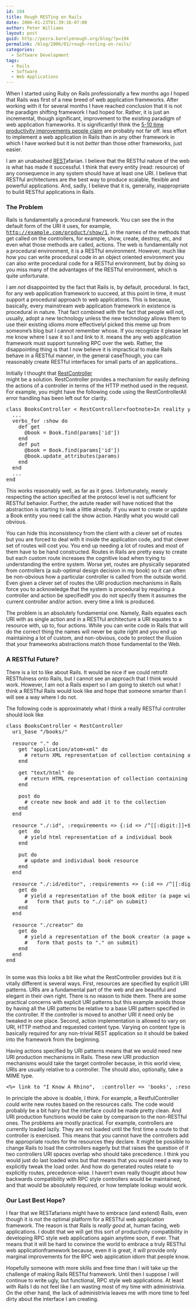 ```yaml
---
id: 194
title: Rough RESTing on Rails
date: 2006-01-23T01:39:16-07:00
author: Peter Williams
layout: post
guid: http://pezra.barelyenough.org/blog/?p=194
permalink: /blog/2006/01/rough-resting-on-rails/
categories:
  - Software Development
tags:
  - Rails
  - Software
  - Web Applications
---
```

When I started using Ruby on Rails professionally a few months ago I hoped that Rails was first of a new breed of web application frameworks. After working with it for several months I have reached conclusion that it is not the paradigm shifting framework I had hoped for. Rather, it is just an incremental, though significant, improvement to the existing paradigm of web application frameworks. It is significantly<footnote>I think the [5-10 time productivity improvements people claim](http://www.onlamp.com/pub/a/onlamp/2005/01/20/rails.html) are probably not far off.</footnote> less effort to implement a web application in Rails than in any other framework in which I have worked but it is not _better_ than those other frameworks, just easier.

I am an unabashed [REST](http://en.wikipedia.org/wiki/REST)afarian. I believe that the RESTful nature of the web is what has made it successful. I think that every entity (read: resource) of any consequence in any system should have at least one URI. I believe that RESTful architectures are the best way to produce scalable, flexible and powerful applications. And, sadly, I believe that it is, generally, inappropriate to build RESTful applications in Rails.

### The Problem

Rails is fundamentally a procedural framework. You can see the in the default form of the URI it uses, for example, <samp>http://example.com/product/show/1</samp>, in the names of the methods that get called on the controllers, for example, show, create, destroy, etc, and even what those methods are called, actions. The web is fundamentally not a procedural environment, it is a RESTful environment. However, much like how you can write procedural code in an object oriented environment you can also write procedural code for a RESTful environment, but by doing so you miss many of the advantages of the RESTful environment, which is quite unfortunate.

I am _not_ disappointed by the fact that Rails is, by default, procedural. In fact, for any web application framework to succeed, at this point in time, it must support a procedural approach to web applications. This is because, basically, every mainstream web application framework in existence is procedural in nature. That fact combined with the fact that people will not, usually, adopt a new technology unless the new technology allows them to use their existing idioms more effectively<footnote>I picked this meme up from someone&#8217;s blog but I cannot remember whose. If you recognize it please let me know where I saw it so I and link to it.</footnote> means the any web application framework must support tunneling RPC over the web. Rather, the disappointing thing is that I now believe it is impractical to make Rails behave in a RESTful manner, in the general case<footnote>Though, you can reasonably create RESTful interfaces for small parts of an applications.</footnote>.

Initially I thought that [RestController](http://microformats.org/discuss/mail/microformats-rest/2005-November/000042.html)  
might be a solution. RestController provides a mechanism for easily defining the actions of a controller in terms of the HTTP method used in the request. For example, you might have the following code using the RestController<footnote>All error handling has been left out for clarity.</footnote>

<pre class='code'>class BooksController &lt; RestController&lt;footnote>In reality you would want to  modify ApplicationController inherit from RestController, rather than ActionController::Base, and to inherit from ApplicationController so that ApplicationHelper would be included.&lt;/footnote>
  ...
  verbs_for :show do
    def get
      @book = Book.find(params['id'])
    end
    def put
      @book = Book.find(params['id'])
      @book.update_attributes(params)
    end
  end
  ...
end
</pre>

This works reasonably well, as far as it goes. Unfortunately, merely respecting the action specified at the protocol level is not sufficient for RESTful behavior. Further, the astute reader will have noticed that the abstraction is starting to leak a little already. If you want to create or update a Book entity you need call the show action. Hardly what you would call obvious.

You can hide this inconsistency from the client with a clever set of routes but you are forced to deal with it inside the application code, and that clever set of routes will cost you. You end up needing a lot of routes and most of them have to be hand constructed. Routes in Rails are pretty easy to create but each custom route increases the cognitive load when trying to understanding the entire system. Worse yet, routes are physically separated from controllers (a sub-optimal design decision in my book) so it can often be non-obvious how a particular controller is called from the outside world. Even given a clever set of routes the URI production mechanisms in Rails force you to acknowledge that the system is procedural by requiring a controller and action be specified<footnote>If you do not specify them it assumes the current controller and/or action.</footnote> every time a link is produced.

The problem is an absolutely fundamental one. Namely, Rails equates each URI with as single action and in a RESTful architecture a URI equates to a resource with, up to, four actions. While you can write code in Rails that will do the correct thing the names will never be quite right and you end up maintaining a lot of custom, and non-obvious, code to protect the illusion that your frameworks abstractions match those fundamental to the Web.

### A RESTful Future?

There is a lot to like about Rails. It would be nice if we could retrofit RESTfulness onto Rails, but I cannot see an approach that I think would work. However, I am not a Rails expert so I am going to sketch out what I think a RESTful Rails would look like and hope that someone smarter than I will see a way where I do not.

The following code is approximately what I think a really RESTful controller should look like

<pre class='code'>class BooksController &lt; RestController
  uri_base "/books/"

  resource "." do
    get "application/atom+xml" do
      # return XML representation of collection containing all known books.
    end

    get "text/html" do
      # return HTML representation of collection containing all known books.
    end

    post do
      # create new book and add it to the collection
    end
  end

  resource "./:id", :requirements => {:id => /^[[:digit:]]+$/}  do
    get  do
      # yield html representation of a individual book
    end
    
    put do
      # update and individual book resource
    end
  end

  resource "./:id/editor", :requirements => {:id => /^[[:digit:]]+$/}  do
    get do
      # yield a representation of the book editor (a page with a 
      #   form that puts to "./:id" on submit)
    end   
  end

  resource "./creator" do
    get do
      # yield a representation of the book creator (a page with a 
      #   form that posts to "." on submit)
    end
  end
end

</pre>

In some was this looks a bit like what the RestController provides but it is vitally different is several ways. First, resources are specified by explicit URI patterns. URIs are a fundamental part of the web and are beautiful and elegant in their own right. There is no reason to hide them. There are some practical concerns with explicit URI patterns but this example avoids those by having all the URI patterns be relative to a base URI pattern specified in the controller. If the controller is moved to another URI it need only be tweaked in one place. Second, action implementation is allowed to vary on URI, HTTP method and requested content type. Varying on content type is basically required for any non-trivial REST application so it should be baked into the framework from the beginning.

Having actions specified by URI patterns means that we would need new URI production mechanisms in Rails. These new URI production mechanisms would take the target controller because, in this world view, URIs are usually relative to a controller. The should also, optionally, take a MIME type.

<pre class='code'>&lt;%= link_to "I Know A Rhino",  :controller => 'books', :resource => './:id', :id => a_good_childs_book -%&gt;
</pre>

In principle the above is doable, I think. For example, a RestfulController could write new routes based on the resources calls. The code would probably be a bit hairy but the interface could be made pretty clean. And URI production functions would be cake by comparison to the non-RESTful ones. The problems are mostly practical. For example, controllers are currently loaded lazily. They are not loaded until the first time a route to that controller is exercised. This means that you cannot have the controllers add the appropriate routes for the resources they declare. It might be possible to change Rails to load the controllers eagerly but that raises the question of if two controllers URI spaces overlap who should take precedence. I think you would just do last loaded wins but that means that you would need a way to explicitly tweak the load order. And how do generated routes relate to explicitly routes, precedence-wise. I haven&#8217;t even really thought about how backwards compatibility with RPC style controllers would be maintained, and that would be absolutely required, or how template lookup would work.

### Our Last Best Hope?

I fear that we RESTafarians might have to embrace (and extend) Rails, even though it is not the optimal platform for a RESTful web application framework. The reason is that Rails is _really good_ at, human facing, web applications. I doubt that we will get this sort of productivity compatibility in developing RPC style web applications again anytime soon, if ever. That means that it will be hard to convince the world to embrace a truly RESTful web applicationframework because, even it is great, it will provide only marginal improvements for the RPC web application idiom that people know.

Hopefully someone with more skills and free time than I will take up the challenge of making Rails RESTful framework. Until then I suppose I will continue to write ugly, but functional, RPC style web applications. At least with Rails I do not feel like I am wasting most of my time with administrivia. On the other hand, the lack of administrivia leaves me with more time to feel dirty about the interface I am creating.